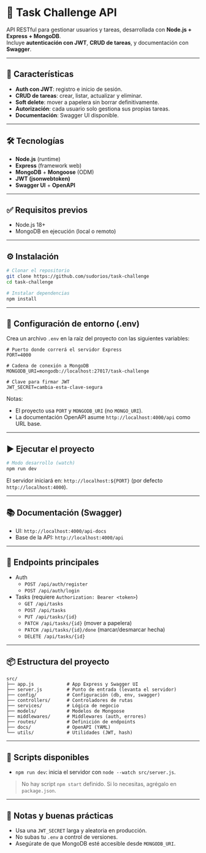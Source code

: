 # 📌 Task Challenge API

API RESTful para gestionar usuarios y tareas, desarrollada con **Node.js + Express + MongoDB**.  
Incluye **autenticación con JWT**, **CRUD de tareas**, y documentación con **Swagger**.

---

## 🚀 Características

- **Auth con JWT**: registro e inicio de sesión.
- **CRUD de tareas**: crear, listar, actualizar y eliminar.
- **Soft delete**: mover a papelera sin borrar definitivamente.
- **Autorización**: cada usuario solo gestiona sus propias tareas.
- **Documentación**: Swagger UI disponible.

---

## 🛠️ Tecnologías

- **Node.js** (runtime)
- **Express** (framework web)
- **MongoDB** + **Mongoose** (ODM)
- **JWT (jsonwebtoken)**
- **Swagger UI** + **OpenAPI**

---

## ✅ Requisitos previos

- Node.js 18+ 
- MongoDB en ejecución (local o remoto)

---

## ⚙️ Instalación

```bash
# Clonar el repositorio
git clone https://github.com/sudorios/task-challenge
cd task-challenge

# Instalar dependencias
npm install
```

---

## 🔐 Configuración de entorno (.env)

Crea un archivo `.env` en la raíz del proyecto con las siguientes variables:

```env
# Puerto donde correrá el servidor Express
PORT=4000

# Cadena de conexión a MongoDB
MONGODB_URI=mongodb://localhost:27017/task-challenge

# Clave para firmar JWT
JWT_SECRET=cambia-esta-clave-segura
```

Notas:
- El proyecto usa `PORT` y `MONGODB_URI` (no `MONGO_URI`).
- La documentación OpenAPI asume `http://localhost:4000/api` como URL base.

---

## ▶️ Ejecutar el proyecto

```bash
# Modo desarrollo (watch)
npm run dev
```

El servidor iniciará en: `http://localhost:${PORT}` (por defecto `http://localhost:4000`).

---

## 📚 Documentación (Swagger)

- UI: `http://localhost:4000/api-docs`
- Base de la API: `http://localhost:4000/api`

---

## 🔀 Endpoints principales

- Auth
  - `POST /api/auth/register`
  - `POST /api/auth/login`
- Tasks (requiere `Authorization: Bearer <token>`)
  - `GET /api/tasks`
  - `POST /api/tasks`
  - `PUT /api/tasks/{id}`
  - `PATCH /api/tasks/{id}` (mover a papelera)
  - `PATCH /api/tasks/{id}/done` (marcar/desmarcar hecha)
  - `DELETE /api/tasks/{id}`

---

## 📦 Estructura del proyecto

```
src/
├── app.js            # App Express y Swagger UI
├── server.js         # Punto de entrada (levanta el servidor)
├── config/           # Configuración (db, env, swagger)
├── controllers/      # Controladores de rutas
├── services/         # Lógica de negocio
├── models/           # Modelos de Mongoose
├── middlewares/      # Middlewares (auth, errores)
├── routes/           # Definición de endpoints
├── docs/             # OpenAPI (YAML)
└── utils/            # Utilidades (JWT, hash)
```

---

## 🧰 Scripts disponibles

- `npm run dev`: inicia el servidor con `node --watch src/server.js`.

> No hay script `npm start` definido. Si lo necesitas, agrégalo en `package.json`.

---

## 🔎 Notas y buenas prácticas

- Usa una `JWT_SECRET` larga y aleatoria en producción.
- No subas tu `.env` a control de versiones.
- Asegúrate de que MongoDB esté accesible desde `MONGODB_URI`.

